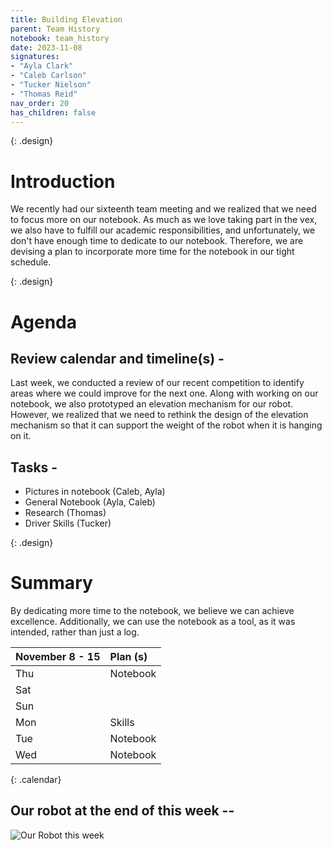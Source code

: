 ```yaml
---
title: Building Elevation
parent: Team History
notebook: team_history
date: 2023-11-08
signatures:
- "Ayla Clark"
- "Caleb Carlson"
- "Tucker Nielson"
- "Thomas Reid"
nav_order: 20
has_children: false
---
```


{: .design}
# Introduction 

We recently had our sixteenth team meeting and we realized that we need to focus more on our notebook. As much as we love taking part in the vex, we also have to fulfill our academic responsibilities, and unfortunately, we don't have enough time to dedicate to our notebook. Therefore, we are devising a plan to incorporate more time for the notebook in our tight schedule.

{: .design}
# Agenda 

## Review calendar and timeline(s) -

Last week, we conducted a review of our recent competition to identify areas where we could improve for the next one. Along with working on our notebook, we also prototyped an elevation mechanism for our robot. However, we realized that we need to rethink the design of the elevation mechanism so that it can support the weight of the robot when it is hanging on it.

## Tasks -

* Pictures in notebook	    (Caleb, Ayla)
* General Notebook   (Ayla, Caleb)
* Research   (Thomas)
* Driver Skills (Tucker)

{: .design}
# Summary

By dedicating more time to the notebook, we believe we can achieve excellence. Additionally, we can use the notebook as a tool, as it was intended, rather than just a log.

| November 8 - 15  | Plan (s) |
|:---|:---|
| Thu | Notebook |
| Sat |  |
| Sun |  |
| Mon | Skills |
| Tue | Notebook |
| Wed | Notebook |
{: .calendar}

## Our robot at the end of this week --

<img src="https://lh3.googleusercontent.com/pw/ABLVV84owQDmAKq3RnwD-n_4yluLxXAP_ljgvdNPA5h-BEX16LpwfOUMO1S0icX75qawHk5f6deXJrUUJeClRAdQhi2Qc6QfCS0basJJInZH6VXwvqCC7zHYYNdWVktuOw3lq64EXVorFZZnJc-7iZ7jJf03=w1466-h1099-s-no-gm" alt="Our Robot this week">